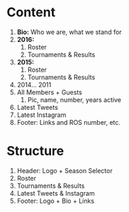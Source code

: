 # Content

1. **Bio:** Who we are, what we stand for
2. **2016:**
	1. Roster
	2. Tournaments & Results
3. **2015:**
	1. Roster
	2. Tournaments & Results
4. 2014… 2011
5. All Members + Guests
	1. Pic, name, number, years active
5. Latest Tweets
6. Latest Instagram
7. Footer: Links and ROS number, etc. 

# Structure

1. Header: Logo + Season Selector
2. Roster
3. Tournaments & Results
4. Latest Tweets & Instagram
5. Footer: Logo + Bio + Links